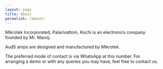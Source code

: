```yaml
---
layout: page
title: About
permalink: /about/
---
```


Mikrotek Incorporated, Palarivattom, Kochi is an electronics company founded by Mr. Manoj. 

Aud5 amps are designed and manufactured by Mikrotek. 

The preferred mode of contact is via WhatsApp at this number. For arranging a demo or with any queries you may have, feel free to contact us. 


